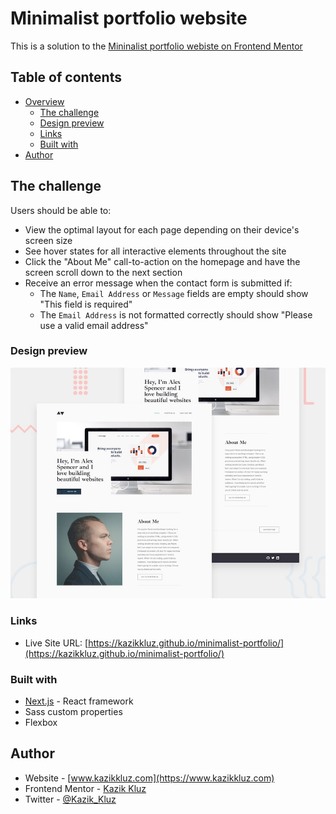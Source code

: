 # Minimalist portfolio website

This is a solution to the [Mininalist portfolio webiste on Frontend Mentor](https://www.frontendmentor.io/challenges/minimalist-portfolio-website-LMy-ZRyiE)

## Table of contents

- [Overview](#overview)
  - [The challenge](#the-challenge)
  - [Design preview](#design-preview)
  - [Links](#links)
  - [Built with](#built-with)
- [Author](#author)

## The challenge

Users should be able to:

- View the optimal layout for each page depending on their device's screen size
- See hover states for all interactive elements throughout the site
- Click the "About Me" call-to-action on the homepage and have the screen scroll down to the next section
- Receive an error message when the contact form is submitted if:
  - The `Name`, `Email Address` or `Message` fields are empty should show "This field is required"
  - The `Email Address` is not formatted correctly should show "Please use a valid email address"

### Design preview

![Design preview for the Minimalist portfolio website coding challenge](./preview.jpg)

### Links

- Live Site URL: [https://kazikkluz.github.io/minimalist-portfolio/](https://kazikkluz.github.io/minimalist-portfolio/)

### Built with

- [Next.js](https://nextjs.org/) - React framework
- Sass custom properties
- Flexbox

## Author

- Website - [www.kazikkluz.com](https://www.kazikkluz.com)
- Frontend Mentor - [Kazik Kluz](https://www.frontendmentor.io/profile/KazikKluz)
- Twitter - [@Kazik_Kluz](https://www.twitter.com/Kazik_Kluz)

